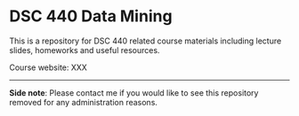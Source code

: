 # DSC 440 Data Mining

This is a repository for DSC 440 related course materials including lecture slides, homeworks and useful resources. 

Course website: XXX

---
**Side note**: Please contact me if you would like to see this repository removed for any administration reasons.
